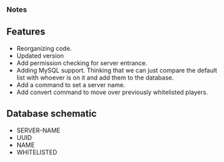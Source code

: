 ### Notes
## Features
- Reorganizing code.
- Updated version
- Add permission checking for server entrance.
- Adding MySQL support. Thinking that we can just compare the default list with whoever is on it
and add them to the database. 
- Add a command to set a server name.
- Add convert command to move over previously whitelisted players.

## Database schematic 
- SERVER-NAME
- UUID 
- NAME
- WHITELISTED